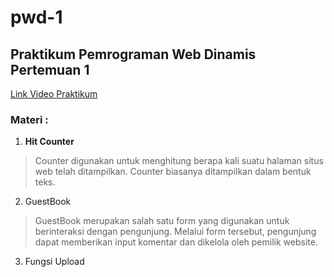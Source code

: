 # pwd-1

## Praktikum Pemrograman Web Dinamis Pertemuan 1
[Link Video Praktikum](https://youtu.be/Yyp54G0yN24)

### Materi :

1. __Hit Counter__
> Counter digunakan untuk menghitung berapa kali suatu halaman situs web telah ditampilkan. Counter biasanya ditampilkan dalam bentuk teks.

2. GuestBook
> GuestBook merupakan salah satu form yang digunakan untuk berinteraksi dengan pengunjung. Melalui form tersebut, pengunjung dapat memberikan input komentar dan dikelola oleh pemilik website.

3. Fungsi Upload